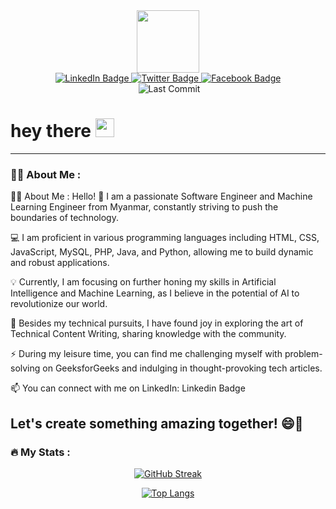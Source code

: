 
<div id="header" align="center">
  <img src="https://media.giphy.com/media/M9gbBd9nbDrOTu1Mqx/giphy.gif" width="100"/>
</div>


<div id="badges" align='center'>
  <a href="your-linkedin-URL">
    <img src="https://img.shields.io/badge/LinkedIn-blue?style=for-the-badge&logo=linkedin&logoColor=white" alt="LinkedIn Badge"/>
  </a>
  <a href="your-twitter-URL">
    <img src="https://img.shields.io/badge/Twitter-lightblue?style=for-the-badge&logo=twitter&logoColor=white" alt="Twitter Badge"/>
  </a>
  <a href="your-facebook-URL">
    <img src="https://img.shields.io/badge/Facebook-darkblue?style=for-the-badge&logo=facebook&logoColor=white" alt="Facebook Badge"/>
  </a>
</div>
<div align='center'>
  <img src="https://komarev.com/ghpvc/?username=Hein-HtetSan&style=flat-square&color=blue" alt=""/>
  <img src="https://img.shields.io/github/last-commit/Hein-HtetSan/student_management?style=flat-square" alt="Last Commit"/>
</div>

<h1>
  hey there
  <img src="giphy.gif" width="30px"/>
</h1>

<div align="center">
  
</div>

---

### :woman_technologist: About Me :
:man_technologist: About Me :
Hello! 👋 I am a passionate Software Engineer and Machine Learning Engineer from Myanmar, constantly striving to push the boundaries of technology.

:computer: I am proficient in various programming languages including HTML, CSS, JavaScript, MySQL, PHP, Java, and Python, allowing me to build dynamic and robust applications.

:bulb: Currently, I am focusing on further honing my skills in Artificial Intelligence and Machine Learning, as I believe in the potential of AI to revolutionize our world.

:seedling: Besides my technical pursuits, I have found joy in exploring the art of Technical Content Writing, sharing knowledge with the community.

:zap: During my leisure time, you can find me challenging myself with problem-solving on GeeksforGeeks and indulging in thought-provoking tech articles.

:mailbox: You can connect with me on LinkedIn: Linkedin Badge

Let's create something amazing together! 😄🚀
---

### :fire: My Stats :
<div align='center'>
  
[![GitHub Streak](http://github-readme-streak-stats.herokuapp.com?user=Hein-HtetSan&theme=dark&background=000000)](https://git.io/streak-stats)

[![Top Langs](https://github-readme-stats.vercel.app/api/top-langs/?username=Hein-HtetSan&layout=compact&theme=vision-friendly-dark)](https://github.com/anuraghazra/github-readme-stats)

</div>
